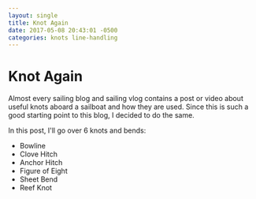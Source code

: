 ```yaml
---
layout: single
title: Knot Again
date: 2017-05-08 20:43:01 -0500
categories: knots line-handling
---
```


# Knot Again

Almost every sailing blog and sailing vlog contains a post or video about
useful knots aboard a sailboat and how they are used. Since this is such a
good starting point to this blog, I decided to do the same.

In this post, I'll go over 6 knots and bends:

* Bowline
* Clove Hitch
* Anchor Hitch
* Figure of Eight
* Sheet Bend
* Reef Knot
